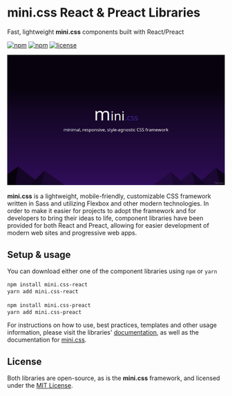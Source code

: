 # mini.css React & Preact Libraries
Fast, lightweight **mini.css** components built with React/Preact

[![npm](https://img.shields.io/npm/v/mini.css-react.svg?label=react)](https://www.npmjs.com/package/mini.css-react)
[![npm](https://img.shields.io/npm/v/mini.css-preact.svg?label=preact)](https://www.npmjs.com/package/mini.css-preact)
[![license](https://img.shields.io/badge/license-MIT-yellow.svg)](https://github.com/Chalarangelo/react-mini.css/blob/master/LICENSE)

![Logo](/docs/page_thumb.png)

**mini.css** is a lightweight, mobile-friendly, customizable CSS framework written in Sass and utilizing Flexbox and other modern technologies. In order to make it easier for projects to adopt the framework and for developers to bring their ideas to life, component libraries have been provided for both React and Preact, allowing for easier development of modern web sites and progressive web apps.

## Setup & usage

You can download either one of the component libraries using `npm` or `yarn`

```
npm install mini.css-react
yarn add mini.css-react

npm install mini.css-preact
yarn add mini.css-preact
```

For instructions on how to use, best practices, templates and other usage information, please visit the libraries' [documentation](https://chalarangelo.github.io/react-mini.css/), as well as the documentation for [mini.css](http://minicss.org).

## License

Both libraries are open-source, as is the **mini.css** framework, and licensed under the [MIT License](https://github.com/Chalarangelo/react-mini.css/blob/master/LICENSE).
